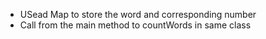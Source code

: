 - USead Map to store the word and corresponding number
- Call from the main method to countWords in same class
